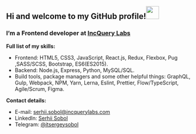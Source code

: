 ## Hi and welcome to my GitHub profile!<img src="https://c.tenor.com/l87lqcSylKgAAAAM/hi-hello.gif" width="35px" />

### I’m a Frontend developer at [IncQuery Labs](https://github.com/IncQueryLabs) <img src="https://avatars.githubusercontent.com/u/9496577?s=200&v=4" width="13px" height="13px"/>

**Full list of my skills:**
* Frontend: HTML5, CSS3, JavaScript, React.js, Redux, Flexbox, Pug ,SASS/SCSS, Bootstrap, ES6(ES2015).
* Backend: Node.js, Express, Python, MySQL/SQL. 
* Build tools, package managers and some other helpful things: GraphQL, Gulp, Webpack, NPM, Yarn, Lerna, Eslint, Prettier, Flow/TypeScript, Agile/Scrum, Figma.

**Contact details:**
* E-mail: serhii.sobol@incquerylabs.com
* LinkedIn: [Serhii Sobol](https://www.linkedin.com/in/serhiisobol/) 
* Telegram: [@itsergeysobol](https://t.me/itsergeysobol)  
